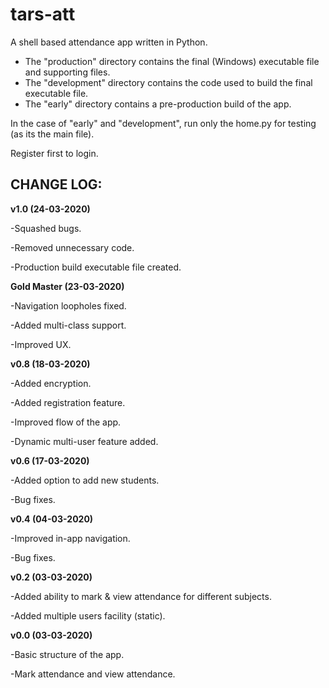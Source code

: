 # tars-att
A shell based attendance app written in Python.
<ul>
<li>The "production" directory contains the final (Windows) executable file and supporting files.</li>

<li>The "development" directory contains the code used to build the final executable file.</li>

<li>The "early" directory contains a pre-production build of the app.</li>
</ul>
In the case of "early" and "development", run only the home.py for testing (as its the main file).

Register first to login. 

<h2>CHANGE LOG:</h2>

<b>v1.0 (24-03-2020)</b>

-Squashed bugs.

-Removed unnecessary code.

-Production build executable file created.

<b>Gold Master (23-03-2020)</b>

-Navigation loopholes fixed.

-Added multi-class support.

-Improved UX.

<b>v0.8 (18-03-2020)</b>

-Added encryption.

-Added registration feature.

-Improved flow of the app.

-Dynamic multi-user feature added. 



<b>v0.6 (17-03-2020)</b>

-Added option to add new students.

-Bug fixes.


<b>v0.4 (04-03-2020)</b>

-Improved in-app navigation.

-Bug fixes.


<b>v0.2 (03-03-2020)</b>

-Added ability to mark & view attendance for different subjects.

-Added multiple users facility (static).


<b>v0.0 (03-03-2020)</b>

-Basic structure of the app.

-Mark attendance and view attendance.
